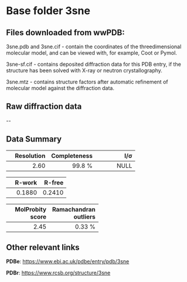 # Base folder 3sne

## Files downloaded from wwPDB:

3sne.pdb and 3sne.cif - contain the coordinates of the threedimensional molecular model, and can be viewed with, for example, Coot or Pymol.

3sne-sf.cif - contains deposited diffraction data for this PDB entry, if the structure has been solved with X-ray or neutron crystallography.

3sne.mtz - contains structure factors after automatic refinement of molecular model against the diffraction data.

## Raw diffraction data

--<br> 

## Data Summary
|   | Resolution | Completeness| I/$\boldsymbol{\sigma}$ |
|---|-------------:|----------------:|--------------:|
|   |2.60|99.8  %|<img width=50/>NULL |

|   | **R-work**| **R-free**   
|---|-------------:|----------------:|           
||0.1880|0.2410|

|   |**MolProbity<br>score**| **Ramachandran<br>outliers** 
|---|-------------:|----------------:|
||2.45|0.33 %|

## Other relevant links 
**PDBe**:  https://www.ebi.ac.uk/pdbe/entry/pdb/3sne
 
**PDBr**: https://www.rcsb.org/structure/3sne 

